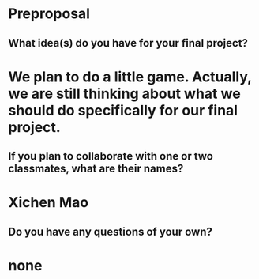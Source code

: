 # Preproposal

## What idea(s) do you have for your final project?

# We plan to do a little game. Actually, we are still thinking about what we should do specifically for our final project.

## If you plan to collaborate with one or two classmates, what are their names?

# Xichen Mao

## Do you have any questions of your own?

# none
